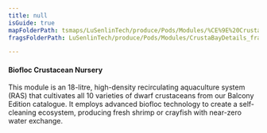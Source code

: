 ```yaml
---
title: null
isGuide: true
mapFolderPath: tsmaps/LuSenlinTech/produce/Pods/Modules/%CE%9E%20CrustaBayDetails
fragsFolderPath: LuSenlinTech/produce/Pods/Modules/CrustaBayDetails_frags

---
```



<!-- tsGuideRenderComment {"guide":{"id":"yGB0n113H","path":"LuSenlinTech/produce/Pods/Modules","fragmentFolderPath":"LuSenlinTech/produce/Pods/Modules/CrustaBayDetails_frags"},"fragment":{"id":"yGB0n113H","topLevelMapKey":"xrUw0s01Ez","mapKeyChain":"xrUw0s01Ez","guideID":"yGB0n11Xf","guidePath":"c:/GitHub/MuddySpud/MuddySpud.github.io/tsmaps/LuSenlinTech/produce/Pods/Modules/CrustaBayDetails.tspod","chartKey":"xrUw0s01Ez","isLeaf":false,"options":[{"id":"yGB0nC0SE","option":"How it works","order":1,"isAncillary":true},{"id":"yGB0nZ17K","option":"The science behind it","order":2,"isAncillary":true},{"id":"yGB0nu1cE","option":"The technology","order":3,"isAncillary":true}]}} -->

#### Biofloc Crustacean Nursery

This module is an 18-litre, high-density recirculating aquaculture system (RAS) that cultivates all 10 varieties of dwarf crustaceans from our Balcony Edition catalogue. It employs advanced biofloc technology to create a self-cleaning ecosystem, producing fresh shrimp or crayfish with near-zero water exchange.

